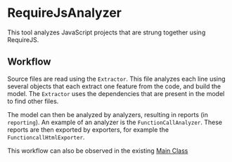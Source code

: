 # RequireJsAnalyzer
This tool analyzes JavaScript projects that are strung together using RequireJS.

## Workflow
Source files are read using the `Extractor`.
This file analyzes each line using several objects that each extract one feature from the code, and build the model.
The `Extractor` uses the dependencies that are present in the model to find other files.

The model can then be analyzed by analyzers, resulting in reports (in `reporting`).
An example of an analyzer is the `FunctionCallAnalyzer`.
These reports are then exported by exporters, for example the `FunctioncallHtmlExporter`.

This workflow can also be observed in the existing [Main Class](src/requirejsExtractor/Main.java)


